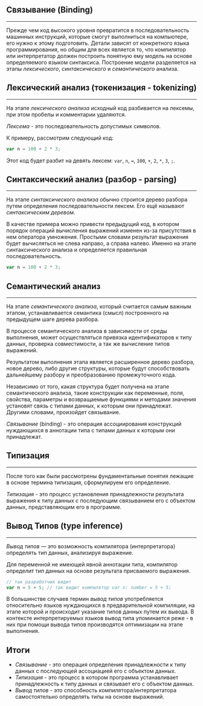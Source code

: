 ## Связывание (Binding)
________________

Прежде чем код высокого уровня превратится в последовательность машинных инструкций, которые смогут выполниться на компьютере, его нужно к этому подготовить. Детали зависят от конкретного языка программирования, но общим для всех является то, что компилятор или интерпретатор должен построить понятную ему модель на основе определяемого языком синтаксиса. Построение модели разделяется на этапы *лексического*, *синтаксического* и *семантического* анализа.


## Лексический анализ (токенизация - tokenizing)
________________

На этапе *лексического анализа* исходный код разбивается на лексемы, при этом пробелы и комментарии удаляются.


*Лексема* - это последовательность допустимых символов. 


К примеру, рассмотрим следующий код:

~~~~~typescript
var n = 100 + 2 * 3;
~~~~~

Этот код будет разбит на девять лексем: `var`, `n`, `=`, `100`, `+`, `2`, `*`, `3`, `;`.


## Синтаксический анализ (разбор - parsing)
________________

На этапе *синтаксического анализа* обычно строится дерево разбора путем определения последовательности лексем. Его ещё называют *синтаксическим деревом*.

В качестве примера можно привести предыдущий код, в котором порядок операций вычисления выражений изменен из-за присутствия в нем оператора умножения. Простыми словами результат выражения будет вычисляться не слева направо, а справа налево. Именно на этапе синтаксического анализа и определяется правильная последовательность.

~~~~~typescript
var n = 100 + 2 * 3;
~~~~~


## Семантический анализ
________________

На этапе *семантического анализа*, который считается самым важным этапом, устанавливается семантика (смысл) построенного на предыдущем шаге дерева разбора. 


В процессе семантического анализа в зависимости от среды выполнения, может осуществляться привязка идентификаторов к типу данных, проверка совместимости, а так же вычисление типов выражений.

Результатом выполнения этапа является расширенное дерево разбора, новое дерево, либо другие структуры, которые будут способствовать дальнейшему разбору и преобразованию промежуточного кода.

Независимо от того, какая структура будет получена на этапе семантического анализа, такие конструкции как переменные, поля, свойства, параметры и возвращаемые функциями и методами значения установят связь с типами данных, к которым они принадлежат. Другими словами, произойдет связывание.

*Связывание* (binding) - это операция ассоциирования конструкций нуждающихся в аннотации типа с типами данных к которым они принадлежат.


## Типизация
________________

После того как были рассмотрены фундаментальные понятия лежащие в основе термина типизация, сформулируем его определение.

*Типизация* - это процесс установления принадлежности результата выражения к типу данных с последующим связыванием его с объектом данных, представляющим его в программе.


## Вывод Типов (type inference)
________________

*Вывод типов* — это возможность компилятора (интерпретатора) определять тип данных, анализируя выражение.

Для переменной не имеющей явной аннотации типа, компилятор определит тип данных на основе результата присваемого выражения. 

~~~~~typescript
// так разработчик видит
var n = 5 + 5; // так видит компилятор var n: number = 5 + 5;
~~~~~

В большинстве случаев термин *вывод типов* употребляется относительно языков нуждающихся в предварительной компиляции, на этапе которой и происходит указание типов данных путем их вывода. В контексте интерпретируемых языков вывод типа упоминается реже - в них при помощи вывода типов производятся оптимизации на этапе выполнения.


## Итоги

- *Связывание* - это операция определения принадлежности к типу данных с последующей ассоциацией его с объектом данных.
- *Типизация* - это процесс в котором программа устанавливает принадлежность к типу данных и связывает его с объектом данных.
- *Вывод типов* - это способность компилятора/интерпретатора самостоятельно определять типы на основе выражений.
